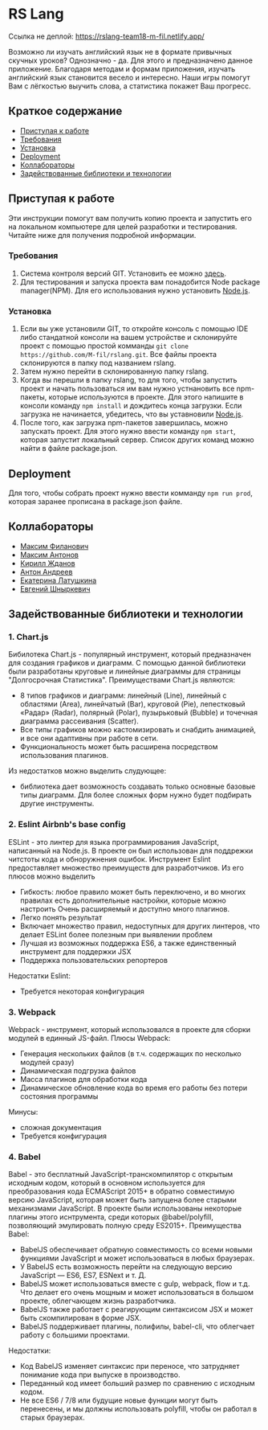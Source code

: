 # RS Lang
Ccылка не деплой: https://rslang-team18-m-fil.netlify.app/

Возможно ли изучать английский язык не в формате привычных скучных уроков? Однозначно - да. Для этого и предназначено данное приложение. Благодаря методам и формам приложения, изучать английский язык становится весело и интересно. Наши игры помогут Вам с лёгкостью выучить слова, а статистика покажет Ваш прогресс.

## Краткое содержание
  - [Приступая к работе](#приступая-к-работе)
  - [Требования](#требования)
  - [Установка](#установка)
  - [Deployment](#deployment)
  - [Коллабораторы](#коллабораторы)
  - [Задействованные библиотеки и технологии](#задействованные-библиотеки-и-технологии)


## Приступая к работе
Эти инструкции помогут вам получить копию проекта и запустить его на локальном компьютере для целей разработки и тестирования. Читайте ниже для получения подробной информации.

### Требования
1. Система контроля версий GIT. Установить ее можно [здесь](https://git-scm.com/downloads).
2. Для тестирования и запуска проекта вам понадобится Node package manager(NPM). Для его использования нужно установить [Node.js](https://nodejs.org/en/).

### Установка
1. Если вы уже установили GIT, то откройте консоль с помощью IDE либо стандатной консоли на вашем устройстве и склонируйте проект с помощью простой комманды `git clone https://github.com/M-fil/rslang.git`. Все файлы проекта склонируются в папку под названием rslang.
2. Затем нужно перейти в склонированную папку rslang.
3. Когда вы перешли в папку rslang, то для того, чтобы запустить проект и начать пользоваться им вам нужно устнановить все npm-пакеты, которые используются в проекте. Для этого напишите в консоли команду `npm install` и дождитесь конца загрузки. Если загрузка не начинается, убедитесь, что вы уставновили [Node.js](https://nodejs.org/en/).
4. После того, как загрузка npm-пакетов завершилась, можно запускать проект. Для этого нужно ввести команду `npm start`, которая запустит локальный сервер. Список других команд можно найти в файле package.json.

## Deployment
Для того, чтобы собрать проект нужно ввести комманду `npm run prod`, которая заранее прописана в package.json файле.

## Коллабораторы
- [Максим Филанович](https://github.com/M-fil)
- [Максим Антонов](https://github.com/BoL4oNoK)
- [Кирилл Жданов](https://github.com/KirillZhdanov)
- [Антон Андреев](https://github.com/toxAndreev)
- [Екатерина Латушкина](https://github.com/kate-latushkina)
- [Евгений Шныркевич](https://github.com/Shnyrkevich)

## Задействованные библиотеки и технологии
### 1. Chart.js
Бибилотека Chart.js - популярный инструмент, который предназначен для создания графиков и диаграмм.
С помощью данной библиотеки были разработаны круговые и линейные диаграммы для страницы "Долгосрочная Статистика".
Преимуществами Chart.js являются:
  - 8 типов графиков и диаграмм: линейный (Line), линейный с областями (Area), линейчатый (Bar), круговой (Pie), лепестковый «Радар» (Radar), полярный (Polar), пузырьковый (Bubble) и точечная диаграмма рассеивания (Scatter).
  - Все типы графиков можно кастомизировать и снабдить анимацией, и все они адаптивны при работе в сети.
  - Функциональность может быть расширена посредством использования плагинов.

Из недостатков можно выделить слудующее:
  - библиотека дает возможность создавать только основные базовые типы диаграмм. Для более сложных форм нужно будет подбирать другие инструменты.

### 2. Eslint Airbnb's base config
ESLint - это линтер для языка программирования JavaScript, написанный на Node.js. В проекте он был использован для поддрежки читстоты кода и обноружнения ошибок.
Инструмент Eslint предоставляет множество преимуществ для разработчиков. Из его плюсов можно выделить
  - Гибкость: любое правило может быть переключено, и во многих правилах есть дополнительные настройки, которые можно настроить
  Очень расширяемый и доступно много плагинов.
  - Легко понять результат
  - Включает множество правил, недоступных для других линтеров, что делает ESLint более полезным при выявлении проблем
  - Лучшая из возможных поддержка ES6, а также единственный инструмент для поддержки JSX
  - Поддержка пользовательских репортеров

Недостатки Eslint:
  - Требуется некоторая конфигурация

### 3. Webpack
Webpack - инструмент, который использовался в проекте для сборки модулей в единный JS-файл.
Плюсы Webpack:
  - Генерация нескольких файлов (в т.ч. содержащих по несколько модулей сразу)
  - Динамическая подгрузка файлов
  - Масса плагинов для обработки кода
  - Динамическое обновление кода во время его работы без потери состояния программы

Минусы:
  - сложная документация
  - Требуется конфигурация

### 4. Babel
Babel - это бесплатный JavaScript-транскомпилятор с открытым исходным кодом, который в основном используется для преобразования кода ECMAScript 2015+ в обратно совместимую версию JavaScript, которая может быть запущена более старыми механизмами JavaScript.
В проекте были использованы некоторые плагины этого иснтрумента, среди которых @babel/polyfill, позволяющий эмулировать полную среду ES2015+.
Преимущества Babel:
  - BabelJS обеспечивает обратную совместимость со всеми новыми функциями JavaScript и может использоваться в любых браузерах.
  - У BabelJS есть возможность перейти на следующую версию JavaScript — ES6, ES7, ESNext и т. Д.
  - BabelJS может использоваться вместе с gulp, webpack, flow и т.д. Что делает его очень мощным и может использоваться в большом проекте, облегчающем жизнь разработчика.
  - BabelJS также работает с реагирующим синтаксисом JSX и может быть скомпилирован в форме JSX.
  - BabelJS поддерживает плагины, полифилы, babel-cli, что облегчает работу с большими проектами.

Недостатки:
  - Код BabelJS изменяет синтаксис при переносе, что затрудняет понимание кода при выпуске в производство.
  - Переданный код имеет больший размер по сравнению с исходным кодом.
  - Не все ES6 / 7/8 или будущие новые функции могут быть перенесены, и мы должны использовать polyfill, чтобы он работал в старых браузерах.
